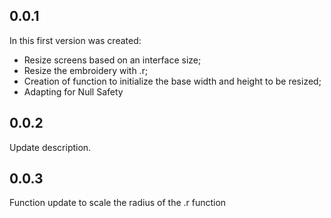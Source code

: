 ## 0.0.1

In this first version was created:
- Resize screens based on an interface size;
- Resize the embroidery with .r;
- Creation of function to initialize the base width and height to be resized;
- Adapting for Null Safety

## 0.0.2

Update description.

## 0.0.3

Function update to scale the radius of the .r function